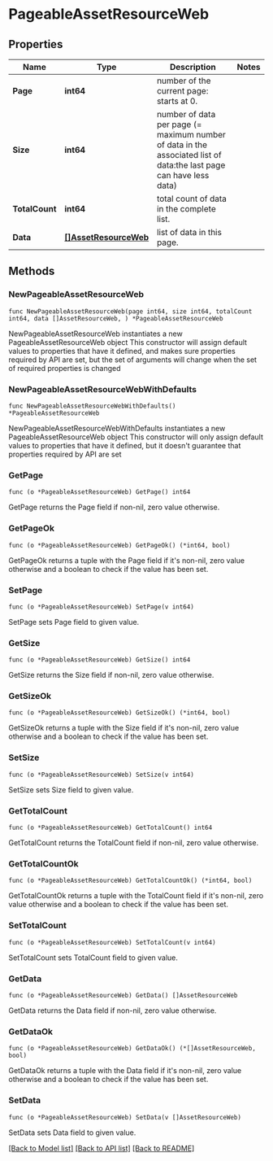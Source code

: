 # PageableAssetResourceWeb

## Properties

Name | Type | Description | Notes
------------ | ------------- | ------------- | -------------
**Page** | **int64** | number of the current page: starts at 0. | 
**Size** | **int64** | number of data per page (&#x3D; maximum number of data in the associated list of data:the last page can have less data) | 
**TotalCount** | **int64** | total count of data in the complete list. | 
**Data** | [**[]AssetResourceWeb**](AssetResourceWeb.md) | list of data in this page. | 

## Methods

### NewPageableAssetResourceWeb

`func NewPageableAssetResourceWeb(page int64, size int64, totalCount int64, data []AssetResourceWeb, ) *PageableAssetResourceWeb`

NewPageableAssetResourceWeb instantiates a new PageableAssetResourceWeb object
This constructor will assign default values to properties that have it defined,
and makes sure properties required by API are set, but the set of arguments
will change when the set of required properties is changed

### NewPageableAssetResourceWebWithDefaults

`func NewPageableAssetResourceWebWithDefaults() *PageableAssetResourceWeb`

NewPageableAssetResourceWebWithDefaults instantiates a new PageableAssetResourceWeb object
This constructor will only assign default values to properties that have it defined,
but it doesn't guarantee that properties required by API are set

### GetPage

`func (o *PageableAssetResourceWeb) GetPage() int64`

GetPage returns the Page field if non-nil, zero value otherwise.

### GetPageOk

`func (o *PageableAssetResourceWeb) GetPageOk() (*int64, bool)`

GetPageOk returns a tuple with the Page field if it's non-nil, zero value otherwise
and a boolean to check if the value has been set.

### SetPage

`func (o *PageableAssetResourceWeb) SetPage(v int64)`

SetPage sets Page field to given value.


### GetSize

`func (o *PageableAssetResourceWeb) GetSize() int64`

GetSize returns the Size field if non-nil, zero value otherwise.

### GetSizeOk

`func (o *PageableAssetResourceWeb) GetSizeOk() (*int64, bool)`

GetSizeOk returns a tuple with the Size field if it's non-nil, zero value otherwise
and a boolean to check if the value has been set.

### SetSize

`func (o *PageableAssetResourceWeb) SetSize(v int64)`

SetSize sets Size field to given value.


### GetTotalCount

`func (o *PageableAssetResourceWeb) GetTotalCount() int64`

GetTotalCount returns the TotalCount field if non-nil, zero value otherwise.

### GetTotalCountOk

`func (o *PageableAssetResourceWeb) GetTotalCountOk() (*int64, bool)`

GetTotalCountOk returns a tuple with the TotalCount field if it's non-nil, zero value otherwise
and a boolean to check if the value has been set.

### SetTotalCount

`func (o *PageableAssetResourceWeb) SetTotalCount(v int64)`

SetTotalCount sets TotalCount field to given value.


### GetData

`func (o *PageableAssetResourceWeb) GetData() []AssetResourceWeb`

GetData returns the Data field if non-nil, zero value otherwise.

### GetDataOk

`func (o *PageableAssetResourceWeb) GetDataOk() (*[]AssetResourceWeb, bool)`

GetDataOk returns a tuple with the Data field if it's non-nil, zero value otherwise
and a boolean to check if the value has been set.

### SetData

`func (o *PageableAssetResourceWeb) SetData(v []AssetResourceWeb)`

SetData sets Data field to given value.



[[Back to Model list]](../README.md#documentation-for-models) [[Back to API list]](../README.md#documentation-for-api-endpoints) [[Back to README]](../README.md)


